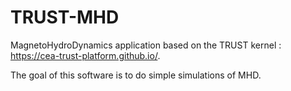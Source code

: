 # TRUST-MHD
MagnetoHydroDynamics application based on the TRUST kernel : https://cea-trust-platform.github.io/.

The goal of this software is to do simple simulations of MHD.

